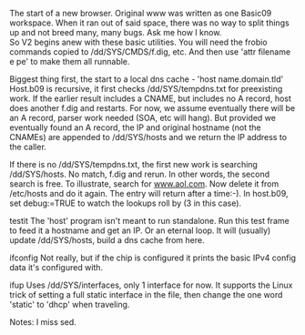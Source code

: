 The start of a new browser. Original www was written as one Basic09 workspace. When it ran out of said space, there was no way to split things up and not breed many, many bugs. Ask me how I know.  
So V2 begins anew with these basic utilities. You will need the frobio commands copied to /dd/SYS/CMDS/f.dig, etc. And then use 'attr filename e pe' to make them all runnable. 

Biggest thing first, the start to a local dns cache - 'host name.domain.tld' 
Host.b09 is recursive, it first checks /dd/SYS/tempdns.txt for preexisting work. If the earlier result includes a CNAME, but includes no A record, host does another f.dig and restarts. For now, we assume eventually there will be an A record, parser work needed (SOA, etc will hang). But provided we eventually found an A record, the IP and original hostname (not the CNAMEs) are appended to /dd/SYS/hosts and we return the IP address to the caller. 

If there is no /dd/SYS/tempdns.txt, the first new work is searching /dd/SYS/hosts. No match, f.dig and rerun. In other words, the second search is free. To illustrate, search for www.aol.com. Now delete it from /etc/hosts and do it again. The entry will return after a time:-). In host.b09, set debug:=TRUE to watch the lookups roll by (3 in this case). 

testit
The 'host' program isn't meant to run standalone. Run this test frame to feed it a hostname and get an IP. Or an eternal loop. It will (usually) update /dd/SYS/hosts, build a dns cache from here.

ifconfig
Not really, but if the chip is configured it prints the basic IPv4 config data it's configured with.

ifup
Uses /dd/SYS/interfaces, only 1 interface for now. It supports the Linux trick of setting a full static interface in the file, then change the one word 'static' to 'dhcp' when traveling.  

Notes: I miss sed.
